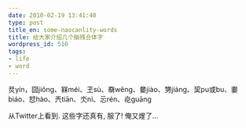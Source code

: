 ```yaml
---
date: 2010-02-19 13:41:40
type: post
title_en: some-naocanlity-words
title: 给大家介绍几个脑残合体字
wordpress_id: 516
tags:
- life
- word
---
```


烎yín，囧jiǒng、槑méi、玊sù、奣wěng、嘦jiào、勥jiàng、巭pu或bu、嫑biáo、恏hào、兲tiān、氼nì、忈rén、炛guāng

从Twitter上看到. 这些字还真有, 服了! 俺又煋了...
